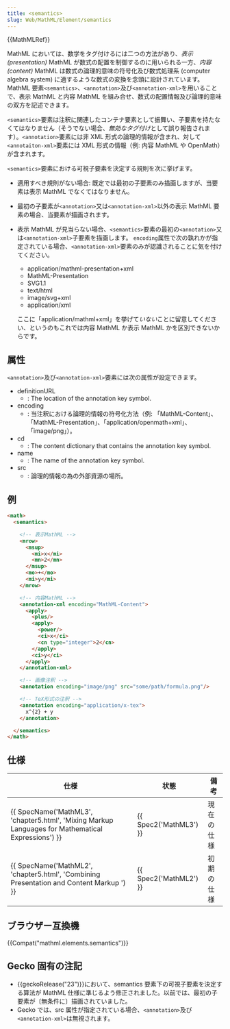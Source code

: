 ```yaml
---
title: <semantics>
slug: Web/MathML/Element/semantics
---
```

{{MathMLRef}}

MathML においては、数学をタグ付けるには二つの方法があり、_表示 (presentation)_ MathML が数式の配置を制御するのに用いられる一方、_内容 (content)_ MathML は数式の論理的意味の符号化及び数式処理系 (computer algebra system) に適するような数式の変換を念頭に設計されています。MathML 要素`<semantics>`、`<annotation>`及び`<annotation-xml>`を用いることで、表示 MathML と内容 MathML を組み合せ、数式の配置情報及び論理的意味の双方を記述できます。

`<semantics>`要素は注釈に関連したコンテナ要素として振舞い、子要素を持たなくてはなりません（そうでない場合、*無効なタグ付け*として誤り報告されます）。`<annotation>`要素には非 XML 形式の論理的情報が含まれ、対して`<annotaiton-xml>`要素には XML 形式の情報（例: 内容 MathML や OpenMath）が含まれます。

`<semantics>`要素における可視子要素を決定する規則を次に挙げます。

- 適用すべき規則がない場合: 既定では最初の子要素のみ描画しますが、当要素は表示 MathML でなくてはなりません。
- 最初の子要素が`<annotation>`又は`<annotation-xml>`以外の表示 MathML 要素の場合、当要素が描画されます。
- 表示 MathML が見当らない場合、`<semantics>`要素の最初の`<annotation>`又は`<annotation-xml>`子要素を描画します。
  `encoding`属性で次の孰れかが指定されている場合、`<annotation-xml>`要素のみが認識されることに気を付けてください。

  - application/mathml-presentation+xml
  - MathML-Presentation
  - SVG1.1
  - text/html
  - image/svg+xml
  - application/xml

  ここに「application/mathml+xml」を挙げて*いない*ことに留意してください、というのもこれでは内容 MathML か表示 MathML かを区別できないからです。

## 属性

`<annotation>`及び`<annotation-xml>`要素には次の属性が設定できます。

- definitionURL
  - : The location of the annotation key symbol.
- encoding
  - : 当注釈における論理的情報の符号化方法（例: 「MathML-Content」、「MathML-Presentation」、「application/openmath+xml」、「image/png」）。
- cd
  - : The content dictionary that contains the annotation key symbol.
- name
  - : The name of the annotation key symbol.
- src
  - : 論理的情報の為の外部資源の場所。

## 例

```html
<math>
  <semantics>

    <!-- 表示MathML -->
    <mrow>
      <msup>
        <mi>x</mi>
        <mn>2</mn>
      </msup>
      <mo>+</mo>
      <mi>y</mi>
    </mrow>

    <!-- 内容MathML -->
    <annotation-xml encoding="MathML-Content">
      <apply>
        <plus/>
        <apply>
          <power/>
          <ci>x</ci>
          <cn type="integer">2</cn>
        </apply>
        <ci>y</ci>
      </apply>
    </annotation-xml>

    <!-- 画像注釈 -->
    <annotation encoding="image/png" src="some/path/formula.png"/>

    <!-- TeX形式の注釈 -->
    <annotation encoding="application/x-tex">
      x^{2} + y
    </annotation>

  </semantics>
</math>
```

## 仕様

| 仕様                                                                                                                                 | 状態                         | 備考       |
| ------------------------------------------------------------------------------------------------------------------------------------ | ---------------------------- | ---------- |
| {{ SpecName('MathML3', 'chapter5.html', 'Mixing Markup Languages for Mathematical Expressions') }} | {{ Spec2('MathML3') }} | 現在の仕様 |
| {{ SpecName('MathML2', 'chapter5.html', 'Combining Presentation and Content Markup ') }}                 | {{ Spec2('MathML2') }} | 初期の仕様 |

## ブラウザー互換機

{{Compat("mathml.elements.semantics")}}

## Gecko 固有の注記

- {{geckoRelease("23")}}において、semantics 要素下の可視子要素を決定する算法が MathML 仕様に準じるよう修正されました。以前では、最初の子要素が〔無条件に〕描画されていました。
- Gecko では、src 属性が指定されている場合、`<annotation>`及び`<annotation-xml>`は無視されます。
